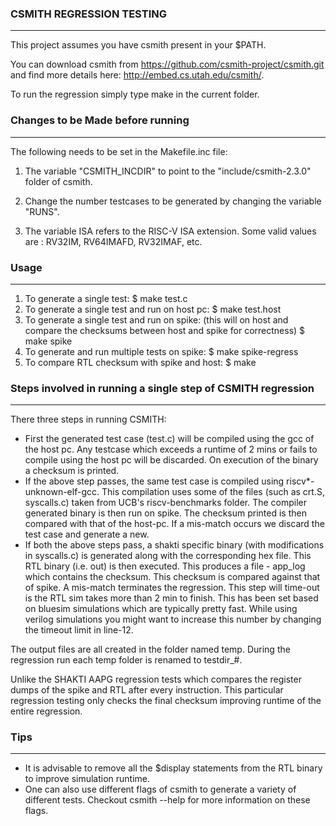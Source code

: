### CSMITH REGRESSION TESTING ###
---------------------------------

This project assumes you have csmith present in your $PATH. 

You can download csmith from https://github.com/csmith-project/csmith.git and find more details 
here: http://embed.cs.utah.edu/csmith/.

To run the regression simply type make in the current folder.

### Changes to be Made before running ###
-----------------------------------------
The following needs to be set in the Makefile.inc file:

1. The variable "CSMITH_INCDIR" to point to the "include/csmith-2.3.0" folder of csmith. 

2. Change the number testcases to be generated by changing the variable "RUNS".

3. The variable ISA refers to the RISC-V ISA extension. Some valid values are : RV32IM,  RV64IMAFD,
RV32IMAF,  etc.

### Usage ###
-------------
1. To generate a single test:
        $ make test.c
2. To generate a single test and run on host pc:
        $ make test.host
3. To generate a single test and run on spike: (this will on host and compare the checksums between
host and spike for correctness)
        $ make spike
4. To generate and run multiple tests on spike:
        $ make spike-regress
5. To compare RTL checksum with spike and host:
        $ make 
### Steps involved in running a single step of CSMITH regression ###
--------------------------------------------------------------------
There three steps in running CSMITH:

*	First the generated test case (test.c) will be compiled using the gcc of the host pc. 
  Any testcase which exceeds a runtime of 2 mins or fails to compile using the host pc will be 
  discarded. On execution of the binary a checksum is printed.
* If the above step passes, the same test case is compiled using riscv*-unknown-elf-gcc. This 
  compilation uses some of the files (such as crt.S, syscalls.c) taken from UCB's riscv-benchmarks 
  folder. The compiler generated binary is then run on spike. The checksum printed is then compared 
  with that of the host-pc. If a mis-match occurs we discard the test case and generate a new.
*	If both the above steps pass, a shakti specific binary (with modifications in syscalls.c) is 
  generated along with the corresponding hex file. This RTL binary (i.e. out) is then executed. 
  This produces a file - app_log which contains the checksum. This checksum is compared against 
  that of spike. A mis-match terminates the regression. This step will time-out is the RTL sim 
  takes more than 2 min to finish. This has been set based on bluesim simulations which are 
  typically pretty fast. While using verilog simulations you might want to increase this number by 
  changing the timeout limit in line-12.

The output files are all created in the folder named temp. During the regression run each temp
folder is renamed to testdir_#.

Unlike the SHAKTI AAPG regression tests which compares the register dumps of the spike and RTL 
after every instruction. This particular regression testing only checks the final checksum 
improving runtime of the entire regression.
### Tips ###
------------

*	It is advisable to remove all the $display statements from the RTL binary to improve 
  simulation runtime. 
*	One can also use different flags of csmith to generate a variety of different tests. 
  Checkout csmith --help for more information on these flags. 

